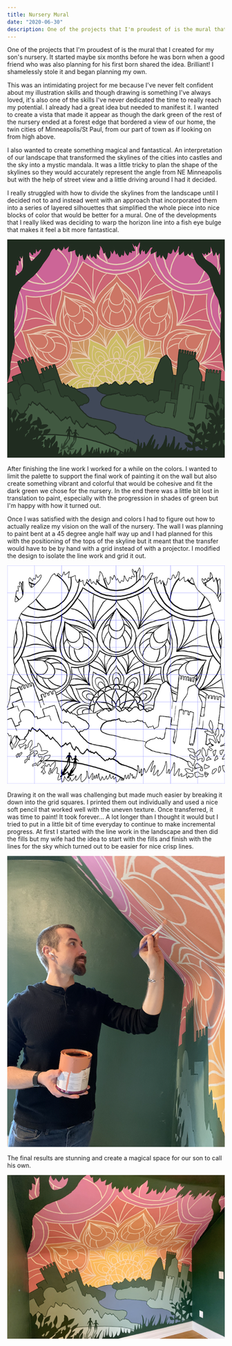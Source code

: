 ```yaml
---
title: Nursery Mural
date: "2020-06-30"
description: One of the projects that I'm proudest of is the mural that I created for my son's nursery.
---
```


One of the projects that I'm proudest of is the mural that I created for my son's nursery. It started maybe six months before he was born when a good friend who was also planning for his first born shared the idea. Brilliant! I shamelessly stole it and began planning my own.

This was an intimidating project for me because I've never felt confident about my illustration skills and though drawing is something I've always loved, it's also one of the skills I've never dedicated the time to really reach my potential. I already had a great idea but needed to manifest it. I wanted to create a vista that made it appear as though the dark green of the rest of the nursery ended at a forest edge that bordered a view of our home, the twin cities of Minneapolis/St Paul, from our part of town as if looking on from high above.

I also wanted to create something magical and fantastical. An interpretation of our landscape that transformed the skylines of the cities into castles and the sky into a mystic mandala. It was a little tricky to plan the shape of the skylines so they would accurately represent the angle from NE Minneapolis but with the help of street view and a little driving around I had it decided.

I really struggled with how to divide the skylines from the landscape until I decided not to and instead went with an approach that incorporated them into a series of layered silhouettes that simplified the whole piece into nice blocks of color that would be better for a mural. One of the developments that I really liked was deciding to warp the horizon line into a fish eye bulge that makes it feel a bit more fantastical.

![Mural Design](./20200630-design.png)

After finishing the line work I worked for a while on the colors. I wanted to limit the palette to support the final work of painting it on the wall but also create something vibrant and colorful that would be cohesive and fit the dark green we chose for the nursery. In the end there was a little bit lost in translation to paint, especially with the progression in shades of green but I'm happy with how it turned out.

Once I was satisfied with the design and colors I had to figure out how to actually realize my vision on the wall of the nursery. The wall I was planning to paint bent at a 45 degree angle half way up and I had planned for this with the positioning of the tops of the skyline but it meant that the transfer would have to be by hand with a grid instead of with a projector. I modified the design to isolate the line work and grid it out.

![Mural Line Art Grid](./20200630-line-art.png)

Drawing it on the wall was challenging but made much easier by breaking it down into the grid squares. I printed them out individually and used a nice soft pencil that worked well with the uneven texture. Once transferred, it was time to paint! It took forever... A lot longer than I thought it would but I tried to put in a little bit of time everyday to continue to make incremental progress. At first I started with the line work in the landscape and then did the fills but my wife had the idea to start with the fills and finish with the lines for the sky which turned out to be easier for nice crisp lines.

![Painting the Mural](./20200630-painting.png)

The final results are stunning and create a magical space for our son to call his own.

![Mural](./20200630-mural.jpg)
